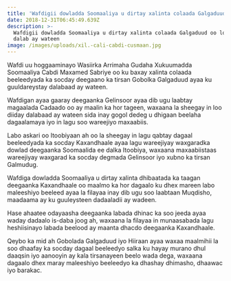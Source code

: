 ```yaml
---
title: 'Wafdigii dowladda Soomaaliya u dirtay xalinta colaada Galgaduud '
date: 2018-12-31T06:45:49.639Z
description: >-
  Wafdigii dowladda Soomaaliya u dirtay xalinta colaada Galgaduud oo loo diiday
  dalab ay wateen
image: /images/uploads/xil.-cali-cabdi-cusmaan.jpg
---
```

Wafdi uu hoggaaminayo Wasiirka Arrimaha Gudaha Xukuumadda Soomaaliya Cabdi Maxamed Sabriye oo ku baxay xalinta colaada beeleedyada ka socday deegaano ka tirsan Gobolka Galgaduud ayaa ku guuldareystay dalabaad ay wateen.

Wafdigan ayaa gaaray deegaanka Gelinsoor ayaa dib ugu laabtay magaalada Cadaado oo ay maalin ka hor tageen, waxaana la sheegay in loo diiday dalabaad ay wateen sida inay gogol dedeg u dhigaan beelaha dagaalamaya iyo in lagu soo wareejiyo maxaabiis.

Labo askari oo Itoobiyaan ah oo la sheegay in lagu qabtay dagaal beeleedyada ka socday Kaxandhaale ayaa lagu wareejiyay waxgaradka dowlad deegaanka Soomaalida ee dalka Itoobiya, waxaana maxaabiistaas wareejiyay waxgarad ka socday degmada Gelinsoor iyo xubno ka tirsan Galmudug.

Wafdiga dowladda Soomaaliya u dirtay xalinta dhibaatada ka taagan deegaanka Kaxandhaale oo maalmo ka hor dagaalo ku dhex mareen labo maleeshiyo beeleed ayaa la filayaa inay dib ugu soo laabtaan Muqdisho, maadaama ay ku guuleysteen dadaaladii ay wadeen.

Hase ahaatee odayaasha deegaanka labada dhinac ka soo jeeda ayaa waday dadaalo is-daba joog ah, waxaana la filayaa in munaasabada lagu heshiisinayo labada beelood ay maanta dhacdo deegaanka Kaxandhaale.

Qeybo ka mid ah Gobolada Galgaduud iyo Hiiraan ayaa waxaa maalmihii la soo dhaafay ka socday dagaal beeleedyo salka ku hayay murano dhul daaqsin iyo aanooyin ay kala tirsanayeen beelo wada dega, waxaana dagaalo dhex maray maleeshiyo beeleedyo ka dhashay dhimasho, dhaawac iyo barakac.
